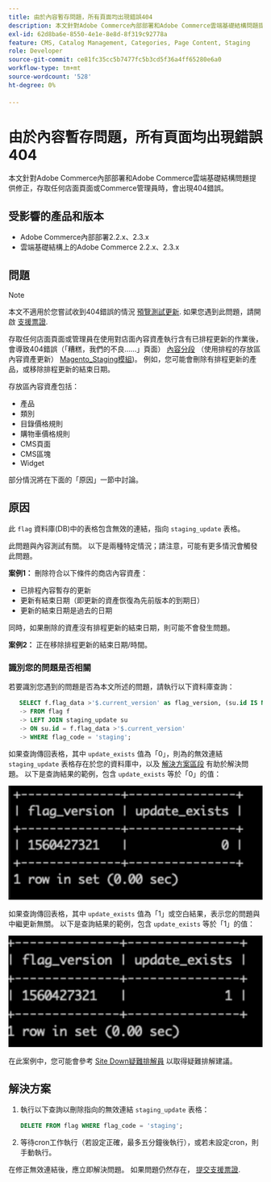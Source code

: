 ```yaml
---
title: 由於內容暫存問題，所有頁面均出現錯誤404
description: 本文針對Adobe Commerce內部部署和Adobe Commerce雲端基礎結構問題提供修正，存取任何店面頁面或Commerce管理員時，會出現404錯誤。
exl-id: 62d8ba6e-8550-4e1e-8e8d-8f319c92778a
feature: CMS, Catalog Management, Categories, Page Content, Staging
role: Developer
source-git-commit: ce81fc35cc5b7477fc5b3cd5f36a4ff65280e6a0
workflow-type: tm+mt
source-wordcount: '528'
ht-degree: 0%

---
```


# 由於內容暫存問題，所有頁面均出現錯誤404

本文針對Adobe Commerce內部部署和Adobe Commerce雲端基礎結構問題提供修正，存取任何店面頁面或Commerce管理員時，會出現404錯誤。

## 受影響的產品和版本

* Adobe Commerce內部部署2.2.x、2.3.x
* 雲端基礎結構上的Adobe Commerce 2.2.x、2.3.x

## 問題

>[!NOTE]
>
>本文不適用於您嘗試收到404錯誤的情況 [預覽測試更新](https://docs.magento.com/user-guide/cms/content-staging-scheduled-update.html#preview-the-scheduled-change). 如果您遇到此問題，請開啟 [支援票證](/help/help-center-guide/help-center/magento-help-center-user-guide.md#submit-ticket).

存取任何店面頁面或管理員在使用對店面內容資產執行含有已排程更新的作業後，會導致404錯誤（「糟糕，我們的不良……」頁面） [內容分段](https://experienceleague.adobe.com/docs/commerce-admin/content-design/staging/content-staging.html) （使用排程的存放區內容資產更新） [Magento\_Staging模組](https://developer.adobe.com/commerce/php/module-reference/))。 例如，您可能會刪除有排程更新的產品，或移除排程更新的結束日期。

存放區內容資產包括：

* 產品
* 類別
* 目錄價格規則
* 購物車價格規則
* CMS頁面
* CMS區塊
* Widget

部分情況將在下面的「原因」一節中討論。

## 原因

此 `flag` 資料庫(DB)中的表格包含無效的連結，指向 `staging_update` 表格。

此問題與內容測試有關。 以下是兩種特定情況；請注意，可能有更多情況會觸發此問題。

**案例1：** 刪除符合以下條件的商店內容資產：

* 已排程內容暫存的更新
* 更新有結束日期（即更新的資產恢復為先前版本的到期日）
* 更新的結束日期是過去的日期

同時，如果刪除的資產沒有排程更新的結束日期，則可能不會發生問題。

**案例2：** 正在移除排程更新的結束日期/時間。

### 識別您的問題是否相關

若要識別您遇到的問題是否為本文所述的問題，請執行以下資料庫查詢：

```sql
   SELECT f.flag_data >'$.current_version' as flag_version, (su.id IS NOT NULL) as update_exists
   -> FROM flag f
   -> LEFT JOIN staging_update su
   -> ON su.id = f.flag_data >'$.current_version'
   -> WHERE flag_code = 'staging';
```

如果查詢傳回表格，其中 `update_exists` 值為「0」，則為的無效連結 `staging_update` 表格存在於您的資料庫中，以及 [解決方案區段](#solution) 有助於解決問題。 以下是查詢結果的範例，包含 `update_exists` 等於「0」的值：

![update_exists_0.png](assets/update_exists_0.png)

如果查詢傳回表格，其中 `update_exists` 值為「1」或空白結果，表示您的問題與中繼更新無關。 以下是查詢結果的範例，包含 `update_exists` 等於「1」的值：

![updates_exist_1.png](assets/updates_exist_1.png)

在此案例中，您可能會參考 [Site Down疑難排解員](/help/troubleshooting/site-down-or-unresponsive/magento-site-down-troubleshooter.md) 以取得疑難排解建議。

## 解決方案

1. 執行以下查詢以刪除指向的無效連結 `staging_update` 表格：

   ```sql
   DELETE FROM flag WHERE flag_code = 'staging';
   ```

1. 等待cron工作執行（若設定正確，最多五分鐘後執行），或若未設定cron，則手動執行。

在修正無效連結後，應立即解決問題。 如果問題仍然存在， [提交支援票證](/help/help-center-guide/help-center/magento-help-center-user-guide.md#submit-ticket).
